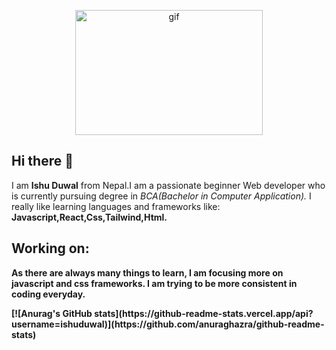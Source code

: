 <p align="center"><img alt="gif" src="https://media0.giphy.com/media/qgQUggAC3Pfv687qPC/giphy.gif" height="200" width="300"></p>
<h2 >Hi there 👋</h2>
<p>I am <b>Ishu Duwal</b> from Nepal.I am a passionate beginner Web developer who is currently pursuing degree in <i>BCA(Bachelor in Computer Application).</i> I really like learning languages and frameworks like: <b>Javascript,React,Css,Tailwind,Html.<b></p>
<h2>Working on:</h2>
<p>As there are always many things to learn, I am focusing more on javascript and css frameworks. I am trying to be more consistent in coding everyday.</p>   
[![Anurag's GitHub stats](https://github-readme-stats.vercel.app/api?username=ishuduwal)](https://github.com/anuraghazra/github-readme-stats)

   
